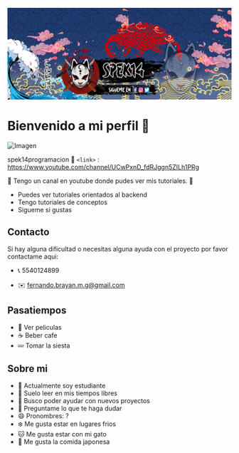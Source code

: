 ![Codeunit06](https://github.com/Codeunit6/Codeunit6/blob/main/anbu.jpg "Codeunit06")

# Bienvenido a mi perfil 👋

![Imagen](https://upload.wikimedia.org/wikipedia/commons/thumb/9/9e/YouTube_Logo_%282013-2017%29.svg/2560px-YouTube_Logo_%282013-2017%29.svg.png "Imagen")

spek14programacion :link: `<link>` : <https://www.youtube.com/channel/UCwPxnD_fdRJggn5ZILh1PRg>

📌 Tengo un canal en youtube donde pudes ver mis tutoriales. 📌

- Puedes ver tutoriales orientados al backend
- Tengo tutoriales de conceptos
- Sigueme si gustas 

## Contacto

Si hay alguna dificultad o necesitas alguna ayuda con el proyecto por favor contactame aqui:
- :telephone_receiver:  5540124899

- :envelope:  fernando.brayan.m.g@gmail.com



## Pasatiempos
- 🎥 Ver peliculas
- ☕ Beber cafe
- 💤 Tomar la siesta

## Sobre mi
- 🔭 Actualmente soy estudiante
- 🌱 Suelo leer en mis tiempos libres
- 🤔 Busco poder ayudar con nuevos proyectos
- 💬 Preguntame lo que te haga dudar
- 😄 Pronombres: ?
- ❄️ Me gusta estar en lugares frios
- 🐱 Me gusta estar con mi gato 
- 🍥 Me gusta la comida japonesa

